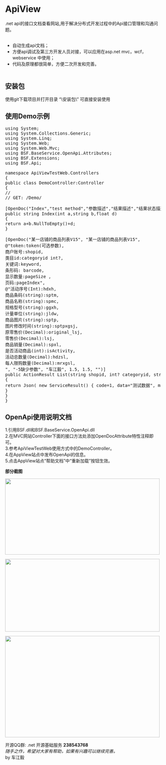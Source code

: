 # ApiView #
.net api的接口文档查看网站,用于解决分布式开发过程中的Api接口管理和沟通问题。<br/><br/>
- 自动生成api文档；<br/>
- 方便api调试及第三方开发人员对接，可以应用在asp.net mvc，wcf，webservice 中使用；<br/>
- 代码及原理都很简单，方便二次开发和完善。<br/><br/>

## 安装包 ##
使用git下载项目并打开目录 “\安装包\” 可直接安装使用

## 使用Demo示例 ##
<pre class="brush:c#;toolbar: true; auto-links: false;">
using System;
using System.Collections.Generic;
using System.Linq;
using System.Web;
using System.Web.Mvc;
using BSF.BaseService.OpenApi.Attributes;
using BSF.Extensions;
using BSF.Api;

namespace ApiViewTestWeb.Controllers
{
public class DemoController:Controller
{
//
// GET: /Demo/

[OpenDoc("Index","test method","参数描述","结果描述","结果状态描述","作者",1.0,1.0,"备注")]
public string Index(int a,string b,float d)
{
return a+b.NullToEmpty()+d;
}

[OpenDoc("某一店铺的商品列表V15", "某一店铺的商品列表V15",
@"token:token(可选参数),
商户账号:shopid,
类目id:categoryid int?,
关键词:keyword,
条形码: barcode,
显示数量:pageSize ,
页码:pageIndex",
@"活动序号(Int):hdxh,
商品条码(string):sptm,
商品名称(string):spmc,
规格型号(string):ggxh,
计量单位(string):jldw,
商品图片(string):sptp,
图片修改时间(string):sptpxgsj,
原零售价(Decimal):original_lsj,
零售价(Decimal):lsj,
商品销量(Decimal):spxl,
是否活动商品(int):isActivity,
活动总数量(Decimal):hdzsl,
每人限购数量(Decimal):mrxgsl,
", "-5缺少参数", "车江毅", 1.5, 1.5, "")]
public ActionResult List(string shopid, int? categoryid, string keyword, string barcode, long? pageSize, long? pageIndex)
{
return Json( new ServiceResult() { code=1, data="测试数据", msg="成功", total=1 });
}
}
}
</pre>
## OpenApi使用说明文档 ##

1.引用BSF.dll和BSF.BaseService.OpenApi.dll<br/>
2.在MVC网站Controller下面的接口方法处添加OpenDocAttribute特性注释即可。<br/>
3.参考ApiViewTestWeb使用方式中的DemoController。<br/>
4.在AppView站点中发布OpenApi的信息。<br/>
5.点击AppView站点“帮助文档”中“重新加载”按钮生效。<br/>
  

<p><strong><span style="font-size:14px">部分截图</span></strong></p>

<p><strong><span style="font-size:14px"><img alt="" height="246" src="http://static.oschina.net/uploads/space/2016/0602/131829_cIJW_2379842.png" width="500" /></span></strong></p>

<p><img alt="" height="235" src="http://static.oschina.net/uploads/space/2016/0602/131917_G42x_2379842.png" width="500" /></p>

<p><img alt="" height="328" src="http://static.oschina.net/uploads/space/2016/0602/131944_ijJ1_2379842.png" width="500" /></p>

开源QQ群: .net 开源基础服务  **238543768**<br/>
*随手之作，希望对大家有帮助，如果有兴趣可以继续完善。<br/>*
by 车江毅<br/>